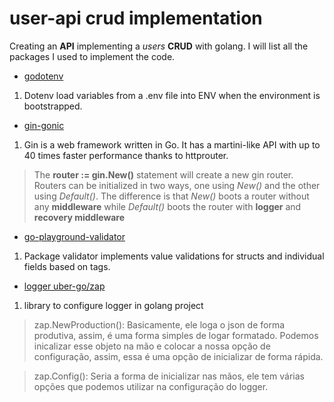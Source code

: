 # user-api crud implementation

Creating an **API** implementing a *users* **CRUD** with golang. I will list all the packages I used to implement the code.

* [godotenv](https://github.com/joho/godotenv)
1.  Dotenv load variables from a .env file into ENV when the environment is bootstrapped.

* [gin-gonic](https://github.com/gin-gonic/gin)
1. Gin is a web framework written in Go. It has a martini-like API with up to 40 times faster performance thanks to httprouter.

>The **router := gin.New()** statement will create a new gin router. Routers can be initialized in two ways, one using *New()* and the other using *Default()*.
>The difference is that *New()* boots a router without any **middleware** while *Default()* boots the router with **logger** and **recovery middleware**

* [go-playground-validator](https://github.com/go-playground/validator)
1. Package validator implements value validations for structs and individual fields based on tags.

* [logger uber-go/zap](https://github.com/uber-go/zap)
1. library to configure logger in golang project

>zap.NewProduction(): Basicamente, ele loga o json de forma produtiva, assim, é uma forma simples de logar formatado. Podemos inicalizar esse objeto na mão e colocar a nossa opção de configuração, assim, essa é uma opção de inicializar de forma rápida.

>zap.Config(): Seria a forma de inicializar nas mãos, ele tem várias opções que podemos utilizar na configuração do logger.